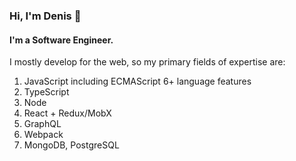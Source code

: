 ### Hi, I'm Denis 👋
#### I'm a Software Engineer.
I mostly develop for the web, so my primary fields of expertise are:
1. JavaScript including ECMAScript 6+ language features
2. TypeScript
3. Node
4. React + Redux/MobX
5. GraphQL
6. Webpack
7. MongoDB, PostgreSQL
